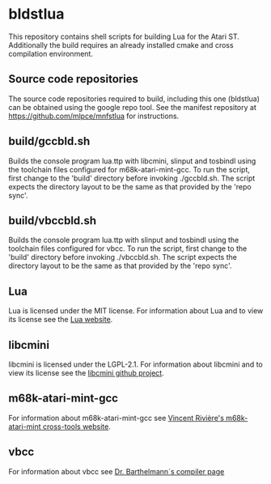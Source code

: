 # bldstlua

This repository contains shell scripts for building Lua for the Atari ST.
Additionally the build requires an already installed cmake and cross compilation
environment.

## Source code repositories

The source code repositories required to build, including this one (bldstlua)
can be obtained using the google repo tool. See the manifest repository at
https://github.com/mlpce/mnfstlua for instructions.

## build/gccbld.sh

Builds the console program lua.ttp with libcmini, slinput and tosbindl using
the toolchain files configured for m68k-atari-mint-gcc. To run the script,
first change to the 'build' directory before invoking ./gccbld.sh. The script
expects the directory layout to be the same as that provided by the 'repo sync'.

## build/vbccbld.sh

Builds the console program lua.ttp with slinput and tosbindl using the toolchain
files configured for vbcc. To run the script, first change to the 'build'
directory before invoking ./vbccbld.sh. The script expects the directory layout
to be the same as that provided by the 'repo sync'.

## Lua

Lua is licensed under the MIT license. For information about Lua and to view
its license see the [Lua website](https://www.lua.org/).

## libcmini

libcmini is licensed under the LGPL-2.1. For information about libcmini and to
view its license see the [libcmini github project](https://github.com/freemint/libcmini).

## m68k-atari-mint-gcc

For information about m68k-atari-mint-gcc see
[Vincent Rivière's m68k-atari-mint cross-tools website](http://vincent.riviere.free.fr/soft/m68k-atari-mint/).

## vbcc

For information about vbcc see [Dr. Barthelmann´s compiler page](http://www.compilers.de/vbcc.html)
